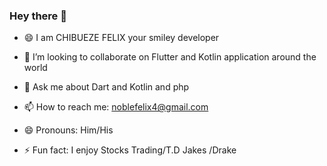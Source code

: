 ### Hey there 👋
- 😄 I am CHIBUEZE FELIX your smiley developer

- 👯 I’m looking to collaborate on Flutter and Kotlin application around the world
- 💬 Ask me about Dart and Kotlin and php   
- 📫 How to reach me: noblefelix4@gmail.com
- 😄 Pronouns: Him/His
- ⚡ Fun fact: I enjoy Stocks Trading/T.D Jakes /Drake 
<!--
**leadpresence/leadpresence** is a ✨ _special_ ✨ repository because its `README.md` (this file) appears on your GitHub profile.

Here are some ideas to get you started:

-->
